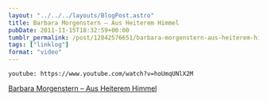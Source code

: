 ```yaml
---
layout: "../../../layouts/BlogPost.astro"
title: Barbara Morgenstern – Aus Heiterem Himmel
pubDate: 2011-11-15T18:32:59+00:00
tumblr_permalink: /post/12842576651/barbara-morgenstern-aus-heiterem-himmel
tags: ["linklog"]
format: "video"
---
```


`youtube: https://www.youtube.com/watch?v=hoUmqUNlX2M`

[Barbara Morgenstern &#8211; Aus Heiterem Himmel][1]

[1]: https://www.youtube.com/watch?v=hoUmqUNlX2M
